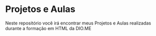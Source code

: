 # Projetos e Aulas

Neste repositório você irá encontrar meus Projetos e Aulas realizadas durante a formação em HTML da DIO.ME
